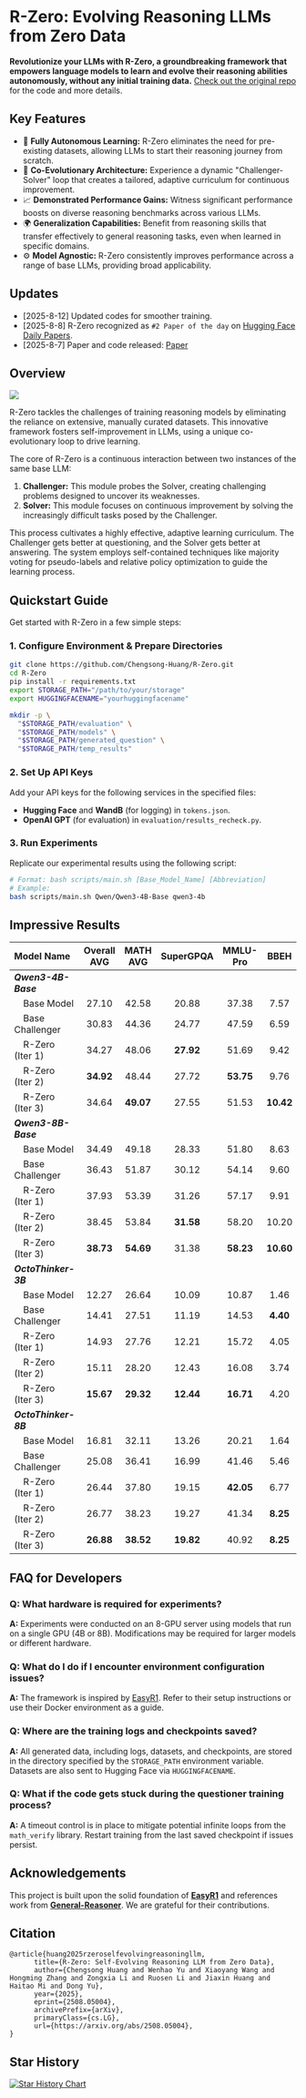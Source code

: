 # R-Zero: Evolving Reasoning LLMs from Zero Data 

**Revolutionize your LLMs with R-Zero, a groundbreaking framework that empowers language models to learn and evolve their reasoning abilities autonomously, without any initial training data.**  [Check out the original repo](https://github.com/Chengsong-Huang/R-Zero) for the code and more details.

## Key Features

*   🧠 **Fully Autonomous Learning:**  R-Zero eliminates the need for pre-existing datasets, allowing LLMs to start their reasoning journey from scratch.
*   🔄 **Co-Evolutionary Architecture:**  Experience a dynamic "Challenger-Solver" loop that creates a tailored, adaptive curriculum for continuous improvement.
*   📈 **Demonstrated Performance Gains:** Witness significant performance boosts on diverse reasoning benchmarks across various LLMs.
*   🌍 **Generalization Capabilities:** Benefit from reasoning skills that transfer effectively to general reasoning tasks, even when learned in specific domains.
*   ⚙️ **Model Agnostic:** R-Zero consistently improves performance across a range of base LLMs, providing broad applicability.

## Updates

*   [2025-8-12] Updated codes for smoother training.
*   [2025-8-8] R-Zero recognized as `#2 Paper of the day` on [Hugging Face Daily Papers](https://huggingface.co/papers/2508.05004).
*   [2025-8-7] Paper and code released: [Paper](https://arxiv.org/abs/2508.05004)

## Overview

![](./figs/abstract.png)

R-Zero tackles the challenges of training reasoning models by eliminating the reliance on extensive, manually curated datasets. This innovative framework fosters self-improvement in LLMs, using a unique co-evolutionary loop to drive learning.

The core of R-Zero is a continuous interaction between two instances of the same base LLM:

1.  **Challenger:** This module probes the Solver, creating challenging problems designed to uncover its weaknesses.
2.  **Solver:** This module focuses on continuous improvement by solving the increasingly difficult tasks posed by the Challenger.

This process cultivates a highly effective, adaptive learning curriculum. The Challenger gets better at questioning, and the Solver gets better at answering. The system employs self-contained techniques like majority voting for pseudo-labels and relative policy optimization to guide the learning process.

## Quickstart Guide

Get started with R-Zero in a few simple steps:

### 1. Configure Environment & Prepare Directories

```bash
git clone https://github.com/Chengsong-Huang/R-Zero.git
cd R-Zero
pip install -r requirements.txt
export STORAGE_PATH="/path/to/your/storage"
export HUGGINGFACENAME="yourhuggingfacename"

mkdir -p \
  "$STORAGE_PATH/evaluation" \
  "$STORAGE_PATH/models" \
  "$STORAGE_PATH/generated_question" \
  "$STORAGE_PATH/temp_results"
```

### 2. Set Up API Keys

Add your API keys for the following services in the specified files:

*   **Hugging Face** and **WandB** (for logging) in `tokens.json`.
*   **OpenAI GPT** (for evaluation) in `evaluation/results_recheck.py`.

### 3. Run Experiments

Replicate our experimental results using the following script:

```bash
# Format: bash scripts/main.sh [Base_Model_Name] [Abbreviation]
# Example:
bash scripts/main.sh Qwen/Qwen3-4B-Base qwen3-4b
```

## Impressive Results

| Model Name | Overall AVG | MATH AVG | SuperGPQA | MMLU-Pro | BBEH |
|:---|:---:|:---:|:---:|:---:|:---:|
| ***Qwen3-4B-Base*** | | | | | |
| &emsp;Base Model | 27.10 | 42.58 | 20.88 | 37.38 | 7.57 |
| &emsp;Base Challenger | 30.83 | 44.36 | 24.77 | 47.59 | 6.59 |
| &emsp;R-Zero (Iter 1) | 34.27 | 48.06 | **27.92** | 51.69 | 9.42 |
| &emsp;R-Zero (Iter 2) | **34.92** | 48.44 | 27.72 | **53.75** | 9.76 |
| &emsp;R-Zero (Iter 3) | 34.64 | **49.07** | 27.55 | 51.53 | **10.42** |
| ***Qwen3-8B-Base*** | | | | | |
| &emsp;Base Model | 34.49 | 49.18 | 28.33 | 51.80 | 8.63 |
| &emsp;Base Challenger | 36.43 | 51.87 | 30.12 | 54.14 | 9.60 |
| &emsp;R-Zero (Iter 1) | 37.93 | 53.39 | 31.26 | 57.17 | 9.91 |
| &emsp;R-Zero (Iter 2) | 38.45 | 53.84 | **31.58** | 58.20 | 10.20 |
| &emsp;R-Zero (Iter 3) | **38.73** | **54.69** | 31.38 | **58.23** | **10.60** |
| ***OctoThinker-3B*** | | | | | |
| &emsp;Base Model | 12.27 | 26.64 | 10.09 | 10.87 | 1.46 |
| &emsp;Base Challenger | 14.41 | 27.51 | 11.19 | 14.53 | **4.40** |
| &emsp;R-Zero (Iter 1) | 14.93 | 27.76 | 12.21 | 15.72 | 4.05 |
| &emsp;R-Zero (Iter 2) | 15.11 | 28.20 | 12.43 | 16.08 | 3.74 |
| &emsp;R-Zero (Iter 3) | **15.67** | **29.32** | **12.44** | **16.71** | 4.20 |
| ***OctoThinker-8B*** | | | | | |
| &emsp;Base Model | 16.81 | 32.11 | 13.26 | 20.21 | 1.64 |
| &emsp;Base Challenger | 25.08 | 36.41 | 16.99 | 41.46 | 5.46 |
| &emsp;R-Zero (Iter 1) | 26.44 | 37.80 | 19.15 | **42.05** | 6.77 |
| &emsp;R-Zero (Iter 2) | 26.77 | 38.23 | 19.27 | 41.34 | **8.25** |
| &emsp;R-Zero (Iter 3) | **26.88** | **38.52** | **19.82** | 40.92 | **8.25** |

## FAQ for Developers

### Q: What hardware is required for experiments?

**A:** Experiments were conducted on an 8-GPU server using models that run on a single GPU (4B or 8B). Modifications may be required for larger models or different hardware.

### Q: What do I do if I encounter environment configuration issues?

**A:** The framework is inspired by [EasyR1](https://github.com/hiyouga/EasyR1/tree/main). Refer to their setup instructions or use their Docker environment as a guide.

### Q: Where are the training logs and checkpoints saved?

**A:**  All generated data, including logs, datasets, and checkpoints, are stored in the directory specified by the `STORAGE_PATH` environment variable. Datasets are also sent to Hugging Face via `HUGGINGFACENAME`.

### Q: What if the code gets stuck during the questioner training process?

**A:** A timeout control is in place to mitigate potential infinite loops from the `math_verify` library. Restart training from the last saved checkpoint if issues persist.

## Acknowledgements

This project is built upon the solid foundation of [**EasyR1**](https://github.com/hiyouga/EasyR1/tree/main) and references work from [**General-Reasoner**](https://github.com/TIGER-AI-Lab/General-Reasoner).  We are grateful for their contributions.

## Citation

```
@article{huang2025rzeroselfevolvingreasoningllm,
      title={R-Zero: Self-Evolving Reasoning LLM from Zero Data}, 
      author={Chengsong Huang and Wenhao Yu and Xiaoyang Wang and Hongming Zhang and Zongxia Li and Ruosen Li and Jiaxin Huang and Haitao Mi and Dong Yu},
      year={2025},
      eprint={2508.05004},
      archivePrefix={arXiv},
      primaryClass={cs.LG},
      url={https://arxiv.org/abs/2508.05004}, 
}
```

## Star History

[![Star History Chart](https://api.star-history.com/svg?repos=Chengsong-Huang/R-Zero&type=Date)](https://star-history.com/#Chengsong-Huang/R-Zero&Date)
